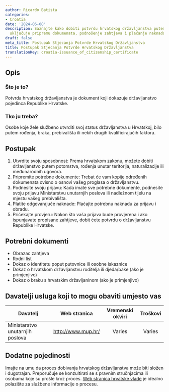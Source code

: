 ```yaml
---
author: Ricardo Batista
categories:
- Croatia
date: '2024-06-08'
description: Saznajte kako dobiti potvrdu hrvatskog državljanstva putem postupka koji
  uključuje pripremu dokumenata, podnošenje zahtjeva i plaćanje naknada.
draft: false
meta_title: Postupak Stjecanja Potvrde Hrvatskog Državljanstva
title: Postupak Stjecanja Potvrde Hrvatskog Državljanstva
translationKey: croatia-issuance_of_citizenship_certificate
---
```



## Opis
### Što je to?
Potvrda hrvatskog državljanstva je dokument koji dokazuje državljanstvo pojedinca Republike Hrvatske.

### Tko ju treba?
Osobe koje žele službeno utvrditi svoj status državljanstva u Hrvatskoj, bilo putem rođenja, braka, prebivališta ili nekih drugih kvalificirajućih faktora.

## Postupak
1. Utvrdite svoju sposobnost: Prema hrvatskom zakonu, možete dobiti državljanstvo putem potomstva, rođenja unutar teritorija, naturalizacije ili međunarodnih ugovora.
2. Pripremite potrebne dokumente: Trebat će vam kopije određenih dokumenata ovisno o osnovi vašeg proglasa o državljanstvu.
3. Podnesite svoju prijavu: Kada imate sve potrebne dokumente, podnesite svoju prijavu Ministarstvu unutarnjih poslova ili nadležnom tijelu na mjestu vašeg prebivališta.
4. Platite odgovarajuće naknade: Plaćajte potrebnu naknadu za prijavu i obradu.
5. Pričekajte provjeru: Nakon što vaša prijava bude provjerena i ako ispunjavate propisane zahtjeve, dobit ćete potvrdu o državljanstvu Republike Hrvatske.

## Potrebni dokumenti
- Obrazac zahtjeva
- Rodni list
- Dokaz o identitetu poput putovnice ili osobne iskaznice
- Dokaz o hrvatskom državljanstvu roditelja ili djeda/bake (ako je primjenjivo)
- Dokaz o braku s hrvatskim državljaninom (ako je primjenjivo)

## Davatelji usluga koji to mogu obaviti umjesto vas

| Davatelj        |     Web stranica                         |     Vremenski okviri    |       Troškovi      |
| --------------- | ----------------------------------  |  :-------------: | :-------------: |
| Ministarstvo unutarnjih poslova |  http://www.mup.hr/  |      Varies      |        Varies       |

## Dodatne pojedinosti
Imajte na umu da proces dobivanja hrvatskog državljanstva može biti složen i dugotrajan. Preporučuje se konzultirati se s pravnim stručnjacima ili osobama koje su prošle kroz proces. [Web stranica hrvatske vlade](http://www.mup.hr/) je idealno polazište za službene informacije o procesu.